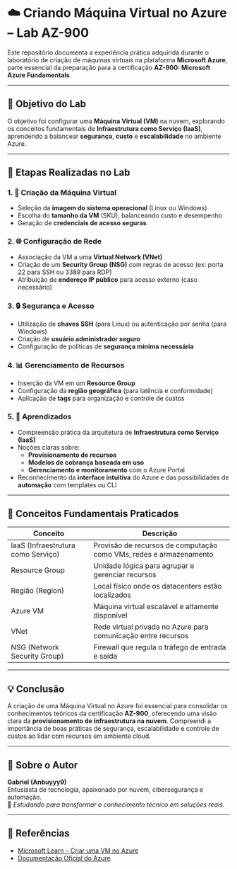 # ☁️ Criando Máquina Virtual no Azure – Lab AZ-900

Este repositório documenta a experiência prática adquirida durante o laboratório de criação de máquinas virtuais na plataforma **Microsoft Azure**, parte essencial da preparação para a certificação **AZ-900: Microsoft Azure Fundamentals**.

---

## 🎯 Objetivo do Lab

O objetivo foi configurar uma **Máquina Virtual (VM)** na nuvem, explorando os conceitos fundamentais de **Infraestrutura como Serviço (IaaS)**, aprendendo a balancear **segurança**, **custo** e **escalabilidade** no ambiente Azure.

---

## 🧪 Etapas Realizadas no Lab

### 1. 🔧 Criação da Máquina Virtual

- Seleção da **imagem do sistema operacional** (Linux ou Windows)
- Escolha do **tamanho da VM** (SKU), balanceando custo e desempenho
- Geração de **credenciais de acesso seguras**

### 2. 🌐 Configuração de Rede

- Associação da VM a uma **Virtual Network (VNet)**
- Criação de um **Security Group (NSG)** com regras de acesso (ex: porta 22 para SSH ou 3389 para RDP)
- Atribuição de **endereço IP público** para acesso externo (caso necessário)

### 3. 🔒 Segurança e Acesso

- Utilização de **chaves SSH** (para Linux) ou autenticação por senha (para Windows)
- Criação de **usuário administrador seguro**
- Configuração de políticas de **segurança mínima necessária**

### 4. 📊 Gerenciamento de Recursos

- Inserção da VM em um **Resource Group**
- Configuração da **região geográfica** (para latência e conformidade)
- Aplicação de **tags** para organização e controle de custos

### 5. 🧠 Aprendizados

- Compreensão prática da arquitetura de **Infraestrutura como Serviço (IaaS)**
- Noções claras sobre:
  - **Provisionamento de recursos**
  - **Modelos de cobrança baseada em uso**
  - **Gerenciamento e monitoramento** com o Azure Portal
- Reconhecimento da **interface intuitiva** do Azure e das possibilidades de **automação** com templates ou CLI

---

## 📘 Conceitos Fundamentais Praticados

| Conceito | Descrição |
|---------|------------|
| IaaS (Infraestrutura como Serviço) | Provisão de recursos de computação como VMs, redes e armazenamento |
| Resource Group | Unidade lógica para agrupar e gerenciar recursos |
| Região (Region) | Local físico onde os datacenters estão localizados |
| Azure VM | Máquina virtual escalável e altamente disponível |
| VNet | Rede virtual privada no Azure para comunicação entre recursos |
| NSG (Network Security Group) | Firewall que regula o tráfego de entrada e saída |

---

## 💡 Conclusão

A criação de uma Máquina Virtual no Azure foi essencial para consolidar os conhecimentos teóricos da certificação **AZ-900**, oferecendo uma visão clara da **provisionamento de infraestrutura na nuvem**. Compreendi a importância de boas práticas de segurança, escalabilidade e controle de custos ao lidar com recursos em ambiente cloud.

---

## 🧠 Sobre o Autor

**Gabriel (Anbuyyy9)**  
Entusiasta de tecnologia, apaixonado por nuvem, cibersegurança e automação.  
🚀 *Estudando para transformar o conhecimento técnico em soluções reais.*

---

## 📌 Referências

- [Microsoft Learn – Criar uma VM no Azure](https://learn.microsoft.com/pt-br/training/modules/create-windows-virtual-machine-in-azure/)
- [Documentação Oficial do Azure](https://learn.microsoft.com/pt-br/azure/virtual-machines/)

